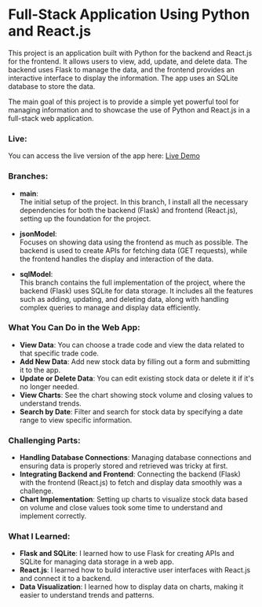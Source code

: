 # Full-Stack Application Using Python and React.js

This project is an application built with Python for the backend and React.js for the frontend. It allows users to view, add, update, and delete data. The backend uses Flask to manage the data, and the frontend provides an interactive interface to display the information. The app uses an SQLite database to store the data.

The main goal of this project is to provide a simple yet powerful tool for managing information and to showcase the use of Python and React.js in a full-stack web application.

### Live:
You can access the live version of the app here: [Live Demo](https://stock-market-1-29wp.onrender.com/)

### Branches:
- **main**:  
  The initial setup of the project. In this branch, I install all the necessary dependencies for both the backend (Flask) and frontend (React.js), setting up the foundation for the project.
  
- **jsonModel**:  
  Focuses on showing data using the frontend as much as possible. The backend is used to create APIs for fetching data (GET requests), while the frontend handles the display and interaction of the data.
  
- **sqlModel**:  
  This branch contains the full implementation of the project, where the backend (Flask) uses SQLite for data storage. It includes all the features such as adding, updating, and deleting data, along with handling complex queries to manage and display data efficiently.

### What You Can Do in the Web App:
- **View Data**: You can choose a trade code and view the data related to that specific trade code.
- **Add New Data**: Add new stock data by filling out a form and submitting it to the app.
- **Update or Delete Data**: You can edit existing stock data or delete it if it's no longer needed.
- **View Charts**: See the chart showing stock volume and closing values to understand trends.
- **Search by Date**: Filter and search for stock data by specifying a date range to view specific information.

### Challenging Parts:
- **Handling Database Connections**: Managing database connections and ensuring data is properly stored and retrieved was tricky at first.
- **Integrating Backend and Frontend**: Connecting the backend (Flask) with the frontend (React.js) to fetch and display data smoothly was a challenge.
- **Chart Implementation**: Setting up charts to visualize stock data based on volume and close values took some time to understand and implement correctly.

### What I Learned:
- **Flask and SQLite**: I learned how to use Flask for creating APIs and SQLite for managing data storage in a web app.
- **React.js**: I learned how to build interactive user interfaces with React.js and connect it to a backend.
- **Data Visualization**: I learned how to display data on charts, making it easier to understand trends and patterns.
